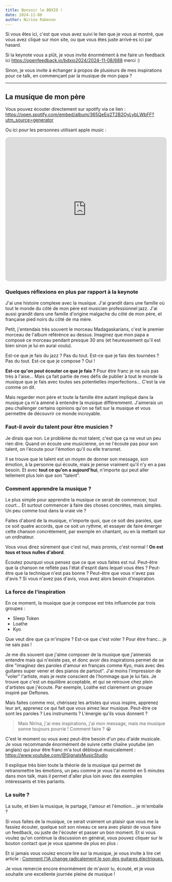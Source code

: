 ```yaml
---
title: Bonsoir le BDXIO !
date: 2024-11-08
author: Nirina Rabeson
---
```



Si vous êtes ici, c'est que vous avez suivi le lien que je vous ai montré, que vous avez cliqué sur mon site, ou que vous êtes juste arrivé·es ici par hasard.

Si la keynote vous a plût, je vous invite énormément à me faire un feedback ici
<https://openfeedback.io/bdxio2024/2024-11-08/688> merci :)


Sinon, je vous invite à échanger à propos de plusieurs de mes inspirations pour ce talk, en commençant par la musique de mon papa ?

---

## La musique de mon père

Vous pouvez écouter directement sur spotify via ce lien : <https://open.spotify.com/embed/album/365QeEq2T2B2OyLybLWbFF?utm_source=generator>

Ou ici pour les personnes utilisant apple music :

<iframe allow="autoplay *; encrypted-media *; fullscreen *; clipboard-write" frameborder="0" height="450" style="width:100%;max-width:660px;overflow:hidden;border-radius:10px;" sandbox="allow-forms allow-popups allow-same-origin allow-scripts allow-storage-access-by-user-activation allow-top-navigation-by-user-activation" src="https://embed.music.apple.com/fr/album/madaskarians/1753699809"></iframe>

### Quelques réflexions en plus par rapport à la keynote

J'ai une histoire complexe avec la musique. J'ai grandit dans une famille où tout le monde du côté de mon père est musicien professionnel jazz. J'ai aussi grandit dans une famille d'origine malgache du côté de mon père, et française pied noirs du côté de ma mère.

Petit, j'entendais très souvent le morceau Madagaskarians, c'est le premier morceau de l'album référénce au dessus. Imaginez que mon papa a composé ce morceau pendant presque 30 ans (et heureusement qu'il est bien sinon je lui en aurai voulu).

Est-ce que je fais du jazz ? Pas du tout. Est-ce que je fais des tournées ? Pas du tout. Est-ce que je compose ? Oui !

**Est-ce qu'on peut écouter ce que je fais ?** Pour être franc je ne suis pas très à l'aise... Mais ça fait partie de mes défis de publier à tout le monde la musique que je fais avec toutes ses potentielles imperfections... C'est la vie comme on dit.


Mais regarder mon père et toute la famille être autant impliqué dans la musique ça m'a amené à entendre la musique différemment. J'aimerais un peu challenger certains opinions qu'on se fait sur la musique et vous permettre de découvrir ce monde incroyable.

### Faut-il avoir du talent pour être musicien ?

Je dirais que non. Le problème du mot talent, c'est que ça ne veut un peu rien dire. Quand on écoute une musicienne, on ne l'écoute pas pour son talent, on l'écoute pour l'émotion qu'il ou elle transmet.

Il se trouve que le talent est un moyen de donner son message, son émotion, à la personne qui écoute, mais je pense vraiment qu'il n'y en a pas besoin. Et avec **tout ce qu'on a aujourd'hui**, n'importe qui peut aller tellement plus loin que son "talent".

### Comment apprendre la musique ?

Le plus simple pour apprendre la musique ce serait de commencer, tout court... Et surtout commencer à faire des choses concrètes, mais simples. Un peu comme tout dans la vraie vie ?

Faites d'abord de la musique, n'importe quoi, que ce soit des paroles, que ce soit quatre accords, que ce soit un rythme, et essayer de faire émerger cette chanson concrètement, par exemple en chantant, ou en la mettant sur un ordinateur.

Vous vous direz sûrement que c'est nul, mais promis, c'est normal ! **On est tous et tous nulles d'abord**.

Écoutez pourquoi vous pensez que ce que vous faites est nul. Peut-être que la chanson ne reflète pas l'état d'esprit dans lequel vous êtes ? Peut-être que la technique n'est pas bonne ? Peut-être que vous n'avez pas d'avis ? Si vous n'avez pas d'avis, vous avez alors besoin d'inspiration.

### La force de l'inspiration

En ce moment, la musique que je compose est très influencée par trois groupes :

- Sleep Token
- Loathe
- Kyo

Que veut dire que ça m'inspire ? Est-ce que c'est voler ? Pour être franc... je ne sais pas !

Je me dis souvent que j'aime composer de la musique que j'aimerais entendre mais qui n'existe pas, et donc avoir des inspirations permet de se dire "imaginez des paroles d'amour en français comme Kyo, mais avec des guitares super vener et des pianos de partout". J'ai moins l'impression de "voler" l'artiste, mais je reste conscient de l'hommage que je lui fais. Je trouve que c'est un équilibre acceptable, et qui se retrouve chez plein d'artistes que j'écoute. Par exemple, Loathe est clairement un groupe inspiré par Deftones.

Mais faites comme moi, chérissez les artistes qui vous inspire, apprenez leur art, apprenez ce qui fait que vous aimez leur musique. Peut-être ce sont les paroles ? Les instruments ? L'énergie qu'ils vous donnent ?

> Mais Nirina, j'ai mes inspirations, j'ai mon message, mais ma musique sonne toujours pourrie ! Comment faire ? 😭

C'est le moment ou vous avez peut-être besoin d'un peu d'aide musicale. Je vous recommande énormément de suivre cette chaîne youtube (en anglais) qui pour être franc m'a tout débloqué musicalement : <https://www.youtube.com/@SignalsMusicStudio>

Il explique très bien toute la théorie de la musique qui permet de retransmettre les émotions, un peu comme je vous l'ai montré en 5 minutes dans mon talk, mais il permet d'aller plus loin avec des exemples intéressants et très parlants.

### La suite ?

La suite, et bien la musique, le partage, l'amour et l'émotion... je m'emballe ?

Si vous faites de la musique, ce serait vraiment un plaisir que vous me la fassiez écouter, quelque soit son niveau ce sera avec plaisir de vous faire un feedback, ou juste de l'écouter et passer un bon moment. Et si vous voulez qu'on continue la discussion en général, vous pouvez cliquer sur le bouton contact que je vous spamme de plus en plus :

Et si jamais vous voulez encore lire sur la musique, je vous invite à lire cet article : [Comment l'IA change radicalement le son des guitares électriques.](/posts/comment-lia-change-le-son-des-guitares-electriques)

Je vous remercie encore énormément de m'avoir lu, écouté, et je vous souhaite une excellente journée pleine de musique !
